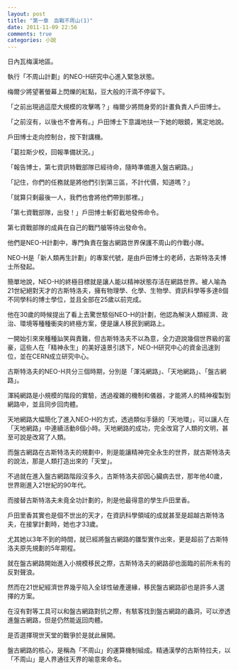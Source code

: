 ```yaml
---
layout: post
title: "第一章　血戰不周山(1)"
date: 2011-11-09 22:56
comments: true
categories: 小說
---
```


日內瓦梅漢地區。

執行「不周山計劃」的NEO-H研究中心進入緊急狀態。

梅爾少將望著螢幕上閃爍的紅點，豆大般的汗滴不停留下。

「之前出現過這麼大規模的攻擊嗎？」梅爾少將問身旁的計畫負責人戶田博士。

「之前沒有，以後也不會再有。」戶田博士下意識地扶一下她的眼鏡，篤定地說。

戶田博士走向控制台，按下對講機。

「葛拉斯少校，回報準備狀況。」

「報告博士，第七資訊特戰部隊已經待命，隨時準備進入盤古網路。」

「記住，你們的任務就是將他們引到第三區，不計代價，知道嗎？」

「就算只剩最後一人，我們也會將他們帶到那裡。」

「第七資戰部隊，出發！」戶田博士斬釘截地發佈命令。


第七資戰部隊的成員在自己的戰鬥艙等待出發命令。

他們是NEO-H計劃中，專門負責在盤古網路世界保護不周山的作戰小隊。

NEO-H是「新人類再生計劃」的專案代號，是由戶田博士的老師，古斯特洛夫博士所發起。

簡單地說，NEO-H的終極目標就是讓人能以精神狀態存活在網路世界。被人喻為21世紀絕對天才的古斯特洛夫，擁有物理學、化學、生物學、資訊科學等多達8個不同學科的博士學位，並且全部在25歲以前完成。

他在30歲的時候提出了看上去驚世駭俗NEO-H的計劃，他認為解決人類經濟、政治、環境等種種衝突的終極方案，便是讓人移民到網路上。

一開始引來來種種訕笑與責難，但古斯特洛夫不以為意，全力遊說幾個世界級的富豪，這些人在「精神永生」的美好遠景引誘下，NEO-H研究中心的資金迅速到位，並在CERN成立研究中心。

古斯特洛夫的NEO-H共分三個時期，分別是「渾沌網路」、「天地網路」、「盤古網路」。

渾純網路是小規模的階段的實驗，透過複雜的機制和儀器，才能將人的精神複製到網路中，並且同步回肉體。

天地網路大幅簡化了進入NEO-H的方式，透過類似手錶的「天地環」，可以讓人在「天地網路」中連續活動8個小時。天地網路的成功，完全改寫了人類的文明，甚至可說是改寫了人類。

而盤古網路在古斯特洛夫的規劃中，則是能讓精神完全永生的世界，就古斯特洛夫的說法，那是人類打造出來的「天堂」。

不過就在進入盤古網路階段沒多久，古斯特洛夫卻因心臟病去世，那年他40歲，世界剛進入21世紀的90年代。

而接替古斯特洛夫未竟全功計劃的，則是他最得意的學生戶田里香。

戶田里香其實也是個不世出的天才，在資訊科學領域的成就甚至是超越古斯特洛夫，在接掌計劃時，她也才33歲。

尤其她以3年不到的時間，就已經將盤古網路的雛型實作出來，更是超前了古斯特洛夫原先規劃的5年期程。

就在盤古網路開始進入小規模移民之際，古斯特洛夫的網路卻也面臨的前所未有的反對聲浪。

然而在21世紀經濟世界幾乎陷入全球性破產邊緣，移民盤古網路卻也是許多人選擇的方案。

在沒有對等工具可以和盤古網路對抗之際，有駭客找到盤古網路的蟲洞，可以滲透進盤古網路，但是仍然能返回肉體。

是否選擇現世天堂的戰爭於是就此展開。

盤古網路的核心，是稱為「不周山」的運算機制組成。精通漢學的古斯特拉夫，以「不周山」是人界通往天界的喻意來命名。




